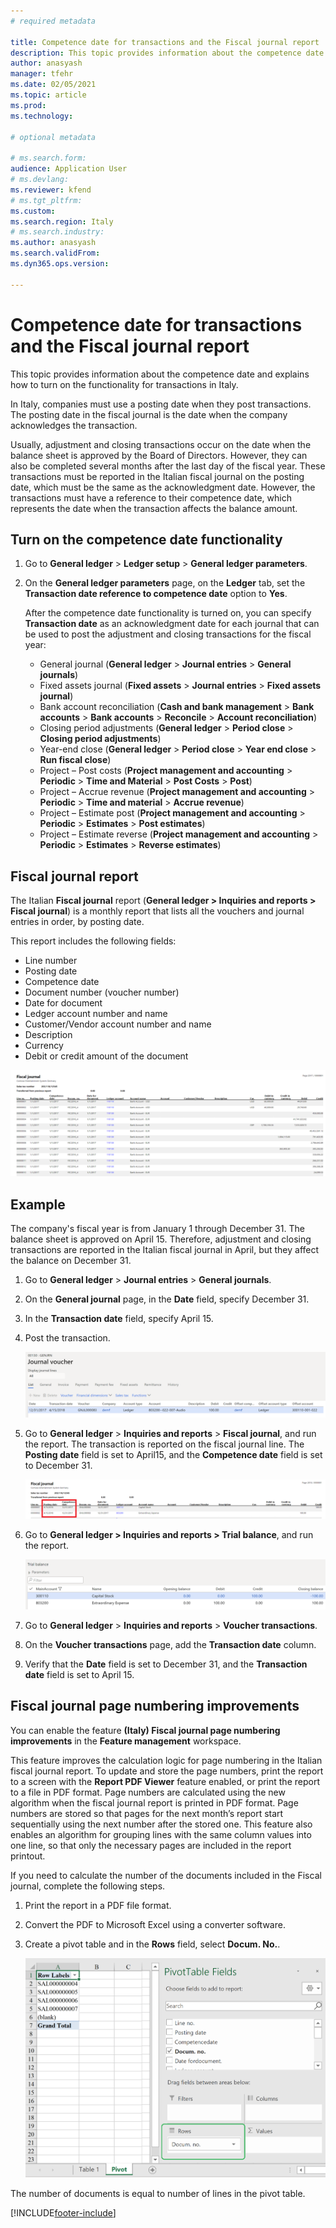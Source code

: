 ```yaml
---
# required metadata

title: Competence date for transactions and the Fiscal journal report
description: This topic provides information about the competence date and explains how to turn on the functionality for transactions in Italy
author: anasyash
manager: tfehr
ms.date: 02/05/2021
ms.topic: article
ms.prod:
ms.technology: 

# optional metadata

# ms.search.form: 
audience: Application User
# ms.devlang: 
ms.reviewer: kfend
# ms.tgt_pltfrm:
ms.custom:
ms.search.region: Italy
# ms.search.industry: 
ms.author: anasyash
ms.search.validFrom: 
ms.dyn365.ops.version: 

---
```


# Competence date for transactions and the Fiscal journal report

This topic provides information about the competence date and explains how to turn on the functionality for transactions in Italy.

In Italy, companies must use a posting date when they post transactions. The posting date in the fiscal journal is the date when the company acknowledges the transaction.

Usually, adjustment and closing transactions occur on the date when the balance sheet is approved by the Board of Directors. However, they can also be completed several months after the last day of the fiscal year. These transactions must be reported in the Italian fiscal journal on the posting date, which must be the same as the acknowledgment date. However, the transactions must have a reference to their competence date, which represents the date when the transaction affects the balance amount.

## Turn on the competence date functionality

1.  Go to **General ledger** \> **Ledger setup** \> **General ledger parameters**.

2.  On the **General ledger parameters** page, on the **Ledger** tab, set the **Transaction date reference to competence date** option to **Yes**.

    After the competence date functionality is turned on, you can specify **Transaction date** as an acknowledgment date for each journal that can be used to post the adjustment and closing transactions for the fiscal year:

    -   General journal (**General ledger** \> **Journal entries** \> **General journals**)
    -   Fixed assets journal (**Fixed assets** \> **Journal entries** \> **Fixed assets journal**)
    -   Bank account reconciliation (**Cash and bank management** \> **Bank accounts** \> **Bank accounts** \> **Reconcile** \> **Account reconciliation**)
    -   Closing period adjustments (**General ledger** \> **Period close** \> **Closing period adjustments**)
    -   Year-end close (**General ledger** \> **Period close** \> **Year end close** \> **Run fiscal close**)
    -   Project – Post costs (**Project management and accounting** \> **Periodic** \> **Time and Material** \> **Post Costs** \> **Post**)
    -   Project – Accrue revenue (**Project management and accounting** \> **Periodic** \> **Time and material** \> **Accrue revenue**)
    -   Project – Estimate post (**Project management and accounting** \> **Periodic** \> **Estimates** \> **Post estimates**)
    -   Project – Estimate reverse (**Project management and accounting** \> **Periodic** \> **Estimates** \> **Reverse estimates**)

## Fiscal journal report

The Italian **Fiscal journal** report (**General ledger \> Inquiries and reports \> Fiscal journal**) is a monthly report that lists all the vouchers and journal entries in order, by posting date.

This report includes the following fields:

-   Line number
-   Posting date
-   Competence date
-   Document number (voucher number)
-   Date for document
-   Ledger account number and name
-   Customer/Vendor account number and name
-   Description
-   Currency
-   Debit or credit amount of the document

![Fiscal journal report transactions](media/ITA-Competence-date-for-transactions-1-fiscal-journal.png)

## Example

The company's fiscal year is from January 1 through December 31. The balance sheet is approved on April 15. Therefore, adjustment and closing transactions are reported in the Italian fiscal journal in April, but they affect the balance on December 31.

1. Go to **General ledger** \> **Journal entries** \> **General journals**.
2. On the **General journal** page, in the **Date** field, specify December 31.
3. In the **Transaction date** field, specify April 15.
4. Post the transaction.

    ![Journal voucher page](media/ITA-Competence-date-for-transactions-2-general-journal.png)

5. Go to **General ledger** \> **Inquiries and reports** \> **Fiscal journal**, and run the report. The transaction is reported on the fiscal journal line. The **Posting date** field is set to April15, and the **Competence date** field is set to December 31.

    ![Fiscal journal page](media/ITA-Competence-date-for-transactions-3-fiscal-journal.png)

6. Go to **General ledger \> Inquiries and reports \> Trial balance**, and run the report.

    ![Graphical user interface, application Description automatically generated](media/ITA-Competence-date-for-transactions-4-trial-balance.png)

7. Go to **General ledger** \> **Inquiries and reports** \> **Voucher transactions**.
8. On the **Voucher transactions** page, add the **Transaction date** column.
9. Verify that the **Date** field is set to December 31, and the **Transaction date** field is set to April 15.

## Fiscal journal page numbering improvements

You can enable the feature **(Italy) Fiscal journal page numbering improvements** in the **Feature management** workspace.

This feature improves the calculation logic for page numbering in the Italian fiscal journal report. To update and store the page numbers, print the report to a screen with the **Report PDF Viewer** feature enabled, or print the report to a file in PDF format. Page numbers are calculated using the new algorithm when the fiscal journal report is printed in PDF format. Page numbers are stored so that pages for the next month’s report start sequentially using the next number after the stored one. This feature also enables an algorithm for grouping lines with the same column values into one line, so that only the necessary pages are included in the report printout.

If you need to calculate the number of the documents included in the Fiscal journal, complete the following steps.

1.	Print the report in a PDF file format.
2.	Convert the PDF to Microsoft Excel using a converter software.
3.	Create a pivot table and in the **Rows** field, select **Docum. No.**.

    ![Excel pivot table](media/ExcelPivotTable.png)

The number of documents is equal to number of lines in the pivot table.


[!INCLUDE[footer-include](../../includes/footer-banner.md)]

